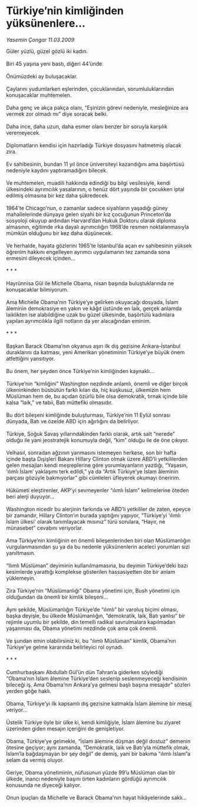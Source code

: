 # Türkiye’nin kimliğinden yüksünenlere...

*Yasemin Çongar 11.03.2009*

<div class="taraf_structure_2col_1zq">
<div class="margen_n">



 <p>Güler yüzlü, güzel gözlü iki kadın. <br/><br/>Biri 45 yaşına yeni bastı, diğeri 44’ünde. <br/><br/>Önümüzdeki ay buluşacaklar. <br/><br/>Çaylarını yudumlarken eşlerinden, çocuklarından, sorumluluklarından konuşacaklar muhtemelen. <br/><br/>Daha genç ve akça pakça olanı, “Eşinizin görevi nedeniyle, mesleğinize ara vermek zor olmadı mı” diye soracak belki. <br/><br/>Daha ince, daha uzun, daha esmer olanı benzer bir soruyla karşılık veremeyecek. <br/><br/>Diplomatların kendisi için hazırladığı Türkiye dosyasını hatmetmiş olacak zira. <br/><br/>Ev sahibesinin, bundan 11 yıl önce üniversiteyi kazandığını ama başörtüsü nedeniyle kaydını yaptıramadığını bilecek. <br/><br/>Ve muhtemelen, muadili hakkında edindiği bu bilgi vesilesiyle, kendi ülkesindeki ayrımcılık yasalarının, o henüz dört yaşında bir çocukken iptal edilmiş olmasına bir kez daha şükredecek. <br/><br/>1964’te Chicago’nun, o zamanlar sadece siyahların yaşadığı güney mahallelerinde dünyaya gelen siyahi bir kız çocuğunun Princeton’da sosyoloji okuyup ardından Harvard’dan Hukuk Doktoru olarak diploma almasının, eğitimde ırka dayalı ayrımcılığın 1968’de resmen noktalanmasıyla mümkün olduğunu bir kez daha düşünecek. <br/><br/>Ve herhalde, hayata gözlerini 1965’te İstanbul’da açan ev sahibesinin yüksek öğrenim hakkını engelleyen ayrımcı uygulamanın tez zamanda sona ermesini dileyecek içinden... <br/><br/>* * * <br/><br/>Hayrünnisa Gül ile Michelle Obama, nisan başında buluştuklarında ne konuşacaklar bilmiyorum. <br/><br/>Ama Michelle Obama’nın Türkiye’ye gelirken okuyacağı dosyada, İslam âleminin demokrasiye en yakın ve kâğıt üstünde en laik, gerçek anlamda laiklikten ise alabildiğine uzak bu güzel ülkesinde, başörtülü kadınlara yapılan ayrımcılıkla ilgili notların da yer alacağından eminim. <br/><br/>* * * <br/><br/>Başkan Barack Obama’nın okyanus aşırı ilk dış gezisine Ankara-İstanbul duraklarını da katması, yeni Amerikan yönetiminin Türkiye’ye büyük önem atfettiğini yansıtıyor. <br/><br/>Bu önem, her şeyden önce Türkiye’nin kimliğinden kaynaklı... <br/><br/>Türkiye’nin “kimliğini” Washington nezdinde anlamlı, önemli ve diğer birçok ülkeninkinden büsbütün farklı kılan da, hiç kuşkusuz, ülkemizin hem Müslüman hem de, bu açıdan özürlü bile olsa demokratik, tırnak içinde bile kalsa “laik,” ve tabii, Batı müttefiki olmasıdır. <br/><br/>Bu dört bileşeni kimliğinde buluşturması, Türkiye’nin 11 Eylül sonrası dünyada, Batı ve özelde ABD için ağırlığını da belirliyor. <br/><br/>Türkiye, Soğuk Savaş yıllarındakinden farklı olarak, artık salt “nerede” olduğu ile yani jeostratejik konumuyla değil, “kim” olduğu ile de öne çıkıyor. <br/><br/>Velhasıl, sonradan ağzının yanmasını istemeyen herkese, son bir hafta içinde başta Dışişleri Bakanı Hillary Clinton olmak üzere ABD’li yetkililerden gelen mesajları kendi meşreplerine göre yorumlayanların yazdığı, “Yaşasın, ‘ılımlı İslam’ yaklaşımı terk edildi,” ya da “Artık Türkiye’ye İslam âleminin parçası gözüyle bakmıyorlar” gibi cümleleri üfleyerek okumayı öneririm. <br/><br/>Hükümeti eleştirenler, AKP’yi sevmeyenler “ılımlı İslam” kelimelerine öteden beri alerji duyuyor... <br/><br/>Washington nicedir bu alerjinin farkında ve ABD’li yetkililer de zaten, epeyce bir zamandır, Hillary Clinton’ın burada yaptığını yapıyor, “Türkiye’yi ‘ılımlı İslam ülkesi’ olarak tanımlayacak mısınız” türü sorulara, “Hayır, ne münasebet” cevabını veriyorlar. <br/><br/>Ama Türkiye’nin kimliğinin en önemli bileşenlerinden biri olan Müslümanlığın vurgulanmasından şu ya da bu nedenle yüksünenlerin aceleci yorumları sizi yanıltmasın. <br/><br/>“Ilımlı Müslüman” deyiminin kullanılmamasına, bu deyimin Türkiye’deki bazı kesimlerde yarattığı komplekse gösterilen hassasiyetten öte bir anlam yüklemeyin. <br/><br/>Zira Türkiye’nin “Müslümanlığı” Obama yönetimi için, Bush yönetimi için olduğundan da önemli bir kimlik bileşeni... <br/><br/>Aynı şekilde, Müslümanlığın Türkiye’de “ılımlı” bir varoluş biçimi olması, başka deyişle, bu ülkede Müslümanlığın, “demokratik, laik, Batı yanlısı” bir rejimle uyumlu bir şekilde, din temelli radikal savrulmalara kapılmadan yaşanması da, Obama yönetimi nezdinde çok ama çok önemli. <br/><br/>Ve şundan emin olabilirsiniz ki, bu “ılımlı Müslüman” kimlik, Obama’nın Türkiye’ye gelme kararında belirleyici rol oynadı. <br/><br/>* * * <br/><br/>Cumhurbaşkanı Abdullah Gül’ün dün Tahran’a giderken söylediği “Obama’nın İslam âlemine Türkiye’den seslenip seslenmeyeceği kendisinin bileceği iş. Ama Obama’nın Ankara’ya gelmesi başlı başına mesajdır” sözleri yerden göğe haklı. <br/><br/>Obama, Türkiye’yi ilk kapsamlı dış gezisine katmakla İslam âlemine bir mesaj veriyor...<br/><br/>Üstelik Türkiye öyle bir ülke ki, kendi kimliğiyle, İslam âlemine bu ziyaret üzerinden giden mesajın içeriğini de genişletiyor. <br/><br/>Obama, Türkiye’ye gelmekle, “İslam âlemine düşman değil dostuz” demenin ötesine geçiyor; aynı zamanda, “Demokratik, laik ve Batı’yla müttefik olmak, İslam’la bağdaşmayan bir şey değil” de demiş, yani bir bakıma “ılımlı İslam”a selam da vermiş oluyor. <br/><br/>Geriye, Obama yönetiminin, nüfusunun yüzde 99’u Müslüman olan bir ülkede, inancı nedeniyle başını örten kadınların gördüğü ayrımcılık konusunda ne diyeceği kalıyor. <br/><br/>Onun ipuçları da Michelle ve Barack Obama'nın hayat hikâyelerinde saklı...</p>

<br/>


<div id="taraf_not">
</div>

</div>


</div>
